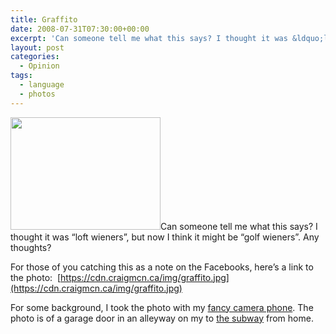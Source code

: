 ```yaml
---
title: Graffito
date: 2008-07-31T07:30:00+00:00
excerpt: 'Can someone tell me what this says? I thought it was &ldquo;loft wieners&rdquo;, but now I think it might be'
layout: post
categories:
  - Opinion
tags:
  - language
  - photos
---
```


<a href="https://cdn.craigmcn.ca/img/graffito.jpg?x-request=xhr" data-fslightbox="lightbox"><img class=" wp-image-1638 alignleft" title="graffito" src="https://cdn.craigmcn.ca/img/graffito-300x225.jpg" alt="" width="240" height="180" srcset="https://cdn.craigmcn.ca/img/graffito-300x225.jpg 300w, https://cdn.craigmcn.ca/img/graffito-400x300.jpg 400w, https://cdn.craigmcn.ca/img/graffito.jpg 640w" sizes="(max-width: 240px) 100vw, 240px" /></a>Can someone tell me what this says? I thought it was “loft wieners”, but now I think it might be “golf wieners”. Any thoughts?

For those of you catching this as a note on the Facebooks, here&#8217;s a link to the photo: <del></del> [https://cdn.craigmcn.ca/img/graffito.jpg](https://cdn.craigmcn.ca/img/graffito.jpg)

For some background, I took the photo with my [fancy camera phone](http://en.wikipedia.org/wiki/Motorola_Q_9c). The photo is of a garage door in an alleyway on my to [the subway](http://ttc.ca/) from home.
